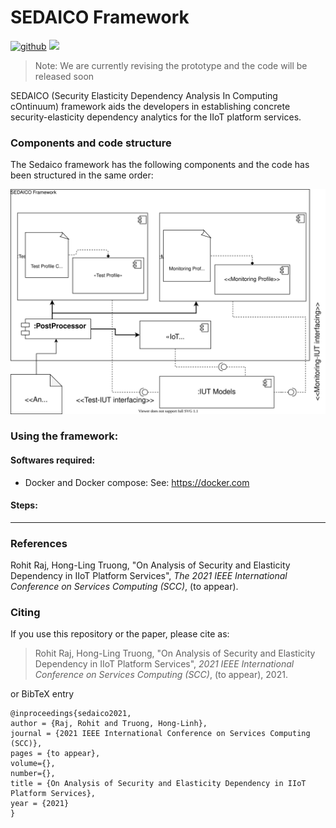# SEDAICO Framework

[![github](https://img.shields.io/badge/github-rdsea-blue)](https://github.com/rdsea/) ![](https://img.shields.io/github/repo-size/rdsea/sedaico)

> Note: We are currently revising the prototype and the code will be released soon


SEDAICO (Security Elasticity Dependency Analysis In Computing cOntinuum) framework aids the developers in establishing concrete security-elasticity dependency analytics for the IIoT platform services.

### Components and code structure
The Sedaico framework has the following components and the code has been structured in the same order:

![SEDAICO](figures/framework_new.svg)

### Using the framework:

#### Softwares required:
* Docker and Docker compose: See: https://docker.com

#### Steps:


---

### References 
Rohit Raj, Hong-Ling Truong, "On Analysis of Security and Elasticity Dependency in IIoT Platform Services", _The 2021 IEEE International Conference on Services Computing (SCC)_, (to appear).

### Citing
If you use this repository or the paper, please cite as:

> Rohit Raj, Hong-Ling Truong, "On Analysis of Security and Elasticity Dependency in IIoT Platform Services", _2021 IEEE International Conference on Services Computing (SCC)_, (to appear), 2021.

or BibTeX entry

```
@inproceedings{sedaico2021,
author = {Raj, Rohit and Truong, Hong-Linh},
journal = {2021 IEEE International Conference on Services Computing (SCC)},
pages = {to appear},
volume={},
number={},
title = {On Analysis of Security and Elasticity Dependency in IIoT Platform Services},
year = {2021}
}
``` 